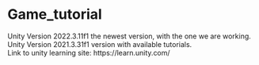 # Game_tutorial
<p>Unity Version 2022.3.11f1 the newest version, with the one we are working. <br>
Unity Version 2021.3.31f1 version with available tutorials. <br>
Link to unity learning site: https://learn.unity.com/ <br> </p>

